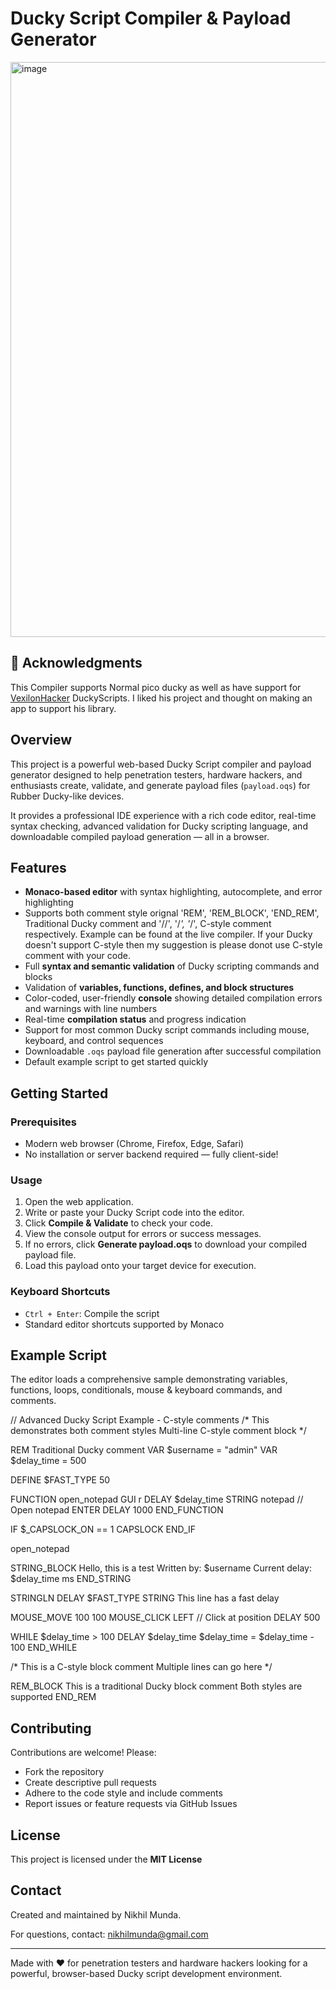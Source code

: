 # Ducky Script Compiler & Payload Generator

<img width="1872" height="920" alt="image" src="https://github.com/user-attachments/assets/57028f24-0eda-4bb7-bacf-2be18eed2b6a" />

## 🫡 Acknowledgments

This Compiler supports Normal pico ducky as well as have support for [VexilonHacker](https://github.com/VexilonHacker/OverQuack) DuckyScripts. I liked his project and thought on making an app to support his library.

## Overview

This project is a powerful web-based Ducky Script compiler and payload generator designed to help penetration testers, hardware hackers, and enthusiasts create, validate, and generate payload files (`payload.oqs`) for Rubber Ducky-like devices.

It provides a professional IDE experience with a rich code editor, real-time syntax checking, advanced validation for Ducky scripting language, and downloadable compiled payload generation — all in a browser.

## Features

- **Monaco-based editor** with syntax highlighting, autocomplete, and error highlighting
- Supports both comment style orignal 'REM', 'REM_BLOCK', 'END_REM', Traditional Ducky comment and '//', '/*', '*/', C-style comment respectively. Example can be found at the live compiler. If your Ducky doesn't support C-style then my suggestion is please donot use C-style comment with your code.
- Full **syntax and semantic validation** of Ducky scripting commands and blocks
- Validation of **variables, functions, defines, and block structures**
- Color-coded, user-friendly **console** showing detailed compilation errors and warnings with line numbers
- Real-time **compilation status** and progress indication
- Support for most common Ducky script commands including mouse, keyboard, and control sequences
- Downloadable `.oqs` payload file generation after successful compilation
- Default example script to get started quickly

## Getting Started

### Prerequisites

- Modern web browser (Chrome, Firefox, Edge, Safari)
- No installation or server backend required — fully client-side!

### Usage

1. Open the web application.
2. Write or paste your Ducky Script code into the editor.
3. Click **Compile & Validate** to check your code.
4. View the console output for errors or success messages.
5. If no errors, click **Generate payload.oqs** to download your compiled payload file.
6. Load this payload onto your target device for execution.

### Keyboard Shortcuts

- `Ctrl + Enter`: Compile the script
- Standard editor shortcuts supported by Monaco

## Example Script

The editor loads a comprehensive sample demonstrating variables, functions, loops, conditionals, mouse & keyboard commands, and comments.

// Advanced Ducky Script Example - C-style comments
/* 
This demonstrates both comment styles
Multi-line C-style comment block 
*/

REM Traditional Ducky comment
VAR $username = "admin"
VAR $delay_time = 500

DEFINE $FAST_TYPE 50

FUNCTION open_notepad
  GUI r
  DELAY $delay_time
  STRING notepad    // Open notepad
  ENTER
  DELAY 1000
END_FUNCTION

IF $_CAPSLOCK_ON == 1
  CAPSLOCK
END_IF

open_notepad

STRING_BLOCK
Hello, this is a test
Written by: $username
Current delay: $delay_time ms
END_STRING

STRINGLN
DELAY $FAST_TYPE
STRING This line has a fast delay

MOUSE_MOVE 100 100
MOUSE_CLICK LEFT    // Click at position
DELAY 500

WHILE $delay_time > 100
  DELAY $delay_time
  $delay_time = $delay_time - 100
END_WHILE

/*
This is a C-style block comment
Multiple lines can go here
*/

REM_BLOCK
This is a traditional Ducky block comment
Both styles are supported
END_REM

## Contributing

Contributions are welcome! Please:

- Fork the repository
- Create descriptive pull requests
- Adhere to the code style and include comments
- Report issues or feature requests via GitHub Issues

## License

This project is licensed under the **MIT License**

## Contact

Created and maintained by Nikhil Munda.

For questions, contact: nikhilmunda@gmail.com

---

Made with ❤️ for penetration testers and hardware hackers looking for a powerful, browser-based Ducky script development environment.
